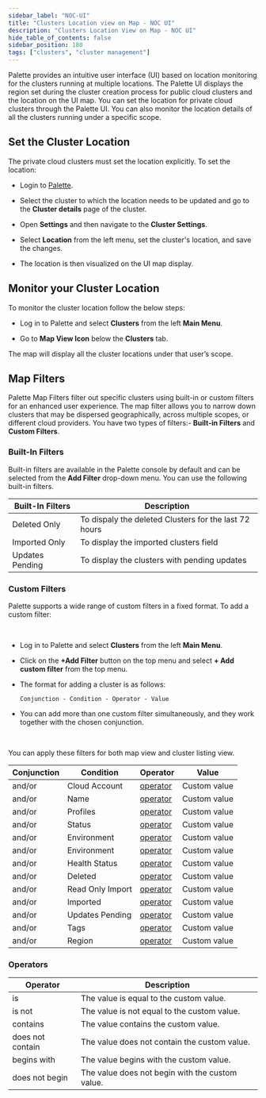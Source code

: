 ```yaml
---
sidebar_label: "NOC-UI"
title: "Clusters Location view on Map - NOC UI"
description: "Clusters Location View on Map - NOC UI"
hide_table_of_contents: false
sidebar_position: 180
tags: ["clusters", "cluster management"]
---
```


Palette provides an intuitive user interface (UI) based on location monitoring for the clusters running at multiple
locations. The Palette UI displays the region set during the cluster creation process for public cloud clusters and the
location on the UI map. You can set the location for private cloud clusters through the Palette UI. You can also monitor
the location details of all the clusters running under a specific scope.

## Set the Cluster Location

The private cloud clusters must set the location explicitly. To set the location:

- Login to [Palette](https://console.spectrocloud.com).

- Select the cluster to which the location needs to be updated and go to the **Cluster details** page of the cluster.

- Open **Settings** and then navigate to the **Cluster Settings**.

- Select **Location** from the left menu, set the cluster's location, and save the changes.

- The location is then visualized on the UI map display.

## Monitor your Cluster Location

To monitor the cluster location follow the below steps:

- Log in to Palette and select **Clusters** from the left **Main Menu**.

- Go to **Map View Icon** below the **Clusters** tab.

The map will display all the cluster locations under that user’s scope.

## Map Filters

Palette Map Filters filter out specific clusters using built-in or custom filters for an enhanced user experience. The
map filter allows you to narrow down clusters that may be dispersed geographically, across multiple scopes, or different
cloud providers. You have two types of filters:- **Built-in Filters** and **Custom Filters**.

### Built-In Filters

Built-in filters are available in the Palette console by default and can be selected from the **Add Filter** drop-down
menu. You can use the following built-in filters.

| **Built-In Filters** | Description                                           |
| -------------------- | ----------------------------------------------------- |
| Deleted Only         | To dispaly the deleted Clusters for the last 72 hours |
| Imported Only        | To display the imported clusters field                |
| Updates Pending      | To display the clusters with pending updates          |

### Custom Filters

Palette supports a wide range of custom filters in a fixed format. To add a custom filter:

<br />

- Log in to Palette and select **Clusters** from the left **Main Menu**.

- Click on the **+Add Filter** button on the top menu and select **+ Add custom filter** from the top menu.

- The format for adding a cluster is as follows:

  `Conjunction - Condition - Operator - Value`

- You can add more than one custom filter simultaneously, and they work together with the chosen conjunction.

<br />

You can apply these filters for both map view and cluster listing view.

| Conjunction | Condition        | Operator               | Value        |
| ----------- | ---------------- | ---------------------- | ------------ |
| and/or      | Cloud Account    | [operator](#operators) | Custom value |
| and/or      | Name             | [operator](#operators) | Custom value |
| and/or      | Profiles         | [operator](#operators) | Custom value |
| and/or      | Status           | [operator](#operators) | Custom value |
| and/or      | Environment      | [operator](#operators) | Custom value |
| and/or      | Environment      | [operator](#operators) | Custom value |
| and/or      | Health Status    | [operator](#operators) | Custom value |
| and/or      | Deleted          | [operator](#operators) | Custom value |
| and/or      | Read Only Import | [operator](#operators) | Custom value |
| and/or      | Imported         | [operator](#operators) | Custom value |
| and/or      | Updates Pending  | [operator](#operators) | Custom value |
| and/or      | Tags             | [operator](#operators) | Custom value |
| and/or      | Region           | [operator](#operators) | Custom value |

### Operators

| **Operator**     | **Description**                                 |
| ---------------- | ----------------------------------------------- |
| is               | The value is equal to the custom value.         |
| is not           | The value is not equal to the custom value.     |
| contains         | The value contains the custom value.            |
| does not contain | The value does not contain the custom value.    |
| begins with      | The value begins with the custom value.         |
| does not begin   | The value does not begin with the custom value. |
